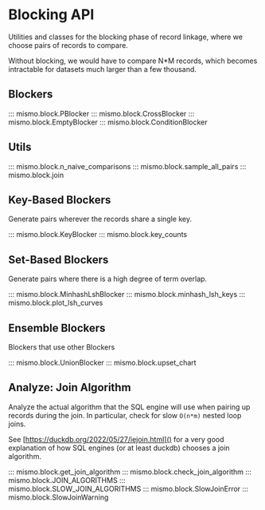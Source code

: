 # Blocking API
Utilities and classes for the blocking phase of record linkage, where
we choose pairs of records to compare.

Without blocking, we would have to compare N*M records, which
becomes intractable for datasets much larger than a few thousand.

## Blockers
::: mismo.block.PBlocker
::: mismo.block.CrossBlocker
::: mismo.block.EmptyBlocker
::: mismo.block.ConditionBlocker

## Utils
::: mismo.block.n_naive_comparisons
::: mismo.block.sample_all_pairs
::: mismo.block.join

## Key-Based Blockers
Generate pairs wherever the records share a single key.

::: mismo.block.KeyBlocker
::: mismo.block.key_counts

## Set-Based Blockers
Generate pairs where there is a high degree of term overlap.

::: mismo.block.MinhashLshBlocker
::: mismo.block.minhash_lsh_keys
::: mismo.block.plot_lsh_curves

## Ensemble Blockers
Blockers that use other Blockers

::: mismo.block.UnionBlocker
::: mismo.block.upset_chart

## Analyze: Join Algorithm
Analyze the actual algorithm that the SQL engine will use when
pairing up records during the join.
In particular, check for slow `O(n*m)` nested loop joins.

See [https://duckdb.org/2022/05/27/iejoin.html]() for a very good
explanation of how SQL engines (or at least duckdb) chooses
a join algorithm.

::: mismo.block.get_join_algorithm
::: mismo.block.check_join_algorithm
::: mismo.block.JOIN_ALGORITHMS
::: mismo.block.SLOW_JOIN_ALGORITHMS
::: mismo.block.SlowJoinError
::: mismo.block.SlowJoinWarning

